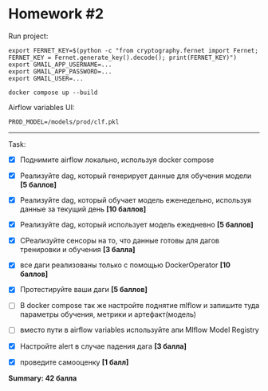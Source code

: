 Homework #2
==============================

Run project:
~~~
export FERNET_KEY=$(python -c "from cryptography.fernet import Fernet; FERNET_KEY = Fernet.generate_key().decode(); print(FERNET_KEY)")
export GMAIL_APP_USERNAME=...
export GMAIL_APP_PASSWORD=...
export GMAIL_USER=...

docker compose up --build
~~~

Airflow variables UI:
~~~
PROD_MODEL=/models/prod/clf.pkl
~~~
---  
Task:
- [X] Поднимите airflow локально, используя docker compose

- [X] Реализуйте dag, который генерирует данные для обучения модели **[5 баллов]**
  
- [X] Реализуйте dag, который обучает модель еженедельно, используя данные за текущий день **[10 баллов]**
  
- [X] Реализуйте dag, который использует модель ежедневно **[5 баллов]**
  
- [X] СРеализуйте сенсоры на то, что данные готовы для дагов тренировки и обучения **[3 балла]**

- [X] все даги реализованы только с помощью DockerOperator **[10 баллов]**
  
- [X] Протестируйте ваши даги **[5 баллов]**

- [ ] В docker compose так же настройте поднятие mlflow и запишите туда параметры обучения, метрики и артефакт(модель)

- [ ] вместо пути в airflow variables используйте апи Mlflow Model Registry
  
- [X] Настройте alert в случае падения дага **[3 балла]**

- [X] проведите самооценку **[1 балл]**

**Summary: 42 балла**